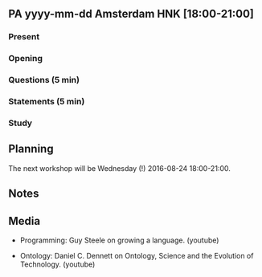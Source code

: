 ## PA yyyy-mm-dd Amsterdam HNK [18:00-21:00]

### Present

### Opening

### Questions (5 min)

### Statements (5 min)

### Study

## Planning

The next workshop will be Wednesday (!) 2016-08-24 18:00-21:00.

## Notes

## Media

- Programming:
  Guy Steele on growing a language. (youtube)

- Ontology:
  Daniel C. Dennett on Ontology, Science and the Evolution of Technology. (youtube)



